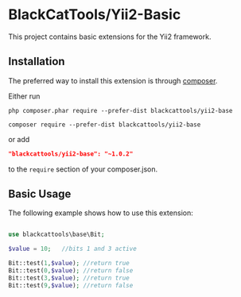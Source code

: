 # BlackCatTools/Yii2-Basic

This project contains basic extensions for the Yii2 framework.

Installation
------------

The preferred way to install this extension is through [composer](http://getcomposer.org/download/).

Either run

```
php composer.phar require --prefer-dist blackcattools/yii2-base
```

```
composer require --prefer-dist blackcattools/yii2-base
```

or add

```json
"blackcattools/yii2-base": "~1.0.2"
```

to the `require` section of your composer.json.


Basic Usage
-----------

The following example shows how to use this extension:

```php

use blackcattools\base\Bit;

$value = 10;   //bits 1 and 3 active

Bit::test(1,$value); //return true
Bit::test(0,$value); //return false
Bit::test(3,$value); //return true
Bit::test(9,$value); //return false

```


